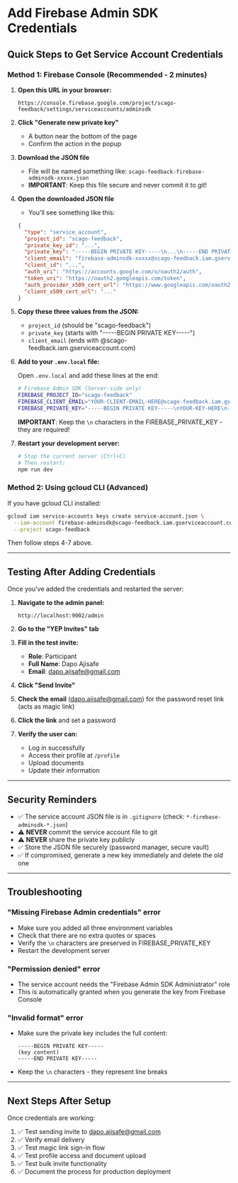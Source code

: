 # Add Firebase Admin SDK Credentials

## Quick Steps to Get Service Account Credentials

### Method 1: Firebase Console (Recommended - 2 minutes)

1. **Open this URL in your browser:**
   ```
   https://console.firebase.google.com/project/scago-feedback/settings/serviceaccounts/adminsdk
   ```

2. **Click "Generate new private key"**
   - A button near the bottom of the page
   - Confirm the action in the popup

3. **Download the JSON file**
   - File will be named something like: `scago-feedback-firebase-adminsdk-xxxxx.json`
   - **IMPORTANT**: Keep this file secure and never commit it to git!

4. **Open the downloaded JSON file**
   - You'll see something like this:
   ```json
   {
     "type": "service_account",
     "project_id": "scago-feedback",
     "private_key_id": "...",
     "private_key": "-----BEGIN PRIVATE KEY-----\n...\n-----END PRIVATE KEY-----\n",
     "client_email": "firebase-adminsdk-xxxxx@scago-feedback.iam.gserviceaccount.com",
     "client_id": "...",
     "auth_uri": "https://accounts.google.com/o/oauth2/auth",
     "token_uri": "https://oauth2.googleapis.com/token",
     "auth_provider_x509_cert_url": "https://www.googleapis.com/oauth2/v1/certs",
     "client_x509_cert_url": "..."
   }
   ```

5. **Copy these three values from the JSON:**
   - `project_id` (should be "scago-feedback")
   - `private_key` (starts with "-----BEGIN PRIVATE KEY-----")
   - `client_email` (ends with @scago-feedback.iam.gserviceaccount.com)

6. **Add to your `.env.local` file:**
   
   Open `.env.local` and add these lines at the end:
   ```bash
   # Firebase Admin SDK (Server-side only)
   FIREBASE_PROJECT_ID="scago-feedback"
   FIREBASE_CLIENT_EMAIL="YOUR-CLIENT-EMAIL-HERE@scago-feedback.iam.gserviceaccount.com"
   FIREBASE_PRIVATE_KEY="-----BEGIN PRIVATE KEY-----\nYOUR-KEY-HERE\n-----END PRIVATE KEY-----\n"
   ```

   **IMPORTANT**: Keep the `\n` characters in the FIREBASE_PRIVATE_KEY - they are required!

7. **Restart your development server:**
   ```bash
   # Stop the current server (Ctrl+C)
   # Then restart:
   npm run dev
   ```

### Method 2: Using gcloud CLI (Advanced)

If you have gcloud CLI installed:

```bash
gcloud iam service-accounts keys create service-account.json \
  --iam-account firebase-adminsdk@scago-feedback.iam.gserviceaccount.com \
  --project scago-feedback
```

Then follow steps 4-7 above.

---

## Testing After Adding Credentials

Once you've added the credentials and restarted the server:

1. **Navigate to the admin panel:**
   ```
   http://localhost:9002/admin
   ```

2. **Go to the "YEP Invites" tab**

3. **Fill in the test invite:**
   - **Role**: Participant
   - **Full Name**: Dapo Ajisafe
   - **Email**: dapo.ajisafe@gmail.com

4. **Click "Send Invite"**

5. **Check the email** (dapo.ajisafe@gmail.com) for the password reset link (acts as magic link)

6. **Click the link** and set a password

7. **Verify the user can:**
   - Log in successfully
   - Access their profile at `/profile`
   - Upload documents
   - Update their information

---

## Security Reminders

- ✅ The service account JSON file is in `.gitignore` (check: `*-firebase-adminsdk-*.json`)
- ⚠️ **NEVER** commit the service account file to git
- ⚠️ **NEVER** share the private key publicly
- ✅ Store the JSON file securely (password manager, secure vault)
- ✅ If compromised, generate a new key immediately and delete the old one

---

## Troubleshooting

### "Missing Firebase Admin credentials" error
- Make sure you added all three environment variables
- Check that there are no extra quotes or spaces
- Verify the `\n` characters are preserved in FIREBASE_PRIVATE_KEY
- Restart the development server

### "Permission denied" error
- The service account needs the "Firebase Admin SDK Administrator" role
- This is automatically granted when you generate the key from Firebase Console

### "Invalid format" error
- Make sure the private key includes the full content:
  ```
  -----BEGIN PRIVATE KEY-----
  (key content)
  -----END PRIVATE KEY-----
  ```
- Keep the `\n` characters - they represent line breaks

---

## Next Steps After Setup

Once credentials are working:
1. ✅ Test sending invite to dapo.ajisafe@gmail.com
2. ✅ Verify email delivery
3. ✅ Test magic link sign-in flow
4. ✅ Test profile access and document upload
5. ✅ Test bulk invite functionality
6. ✅ Document the process for production deployment








